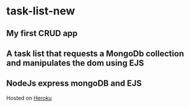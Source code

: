 # task-list-new

## My first CRUD app 

## A task list that requests a MongoDb collection and manipulates the dom using EJS

## NodeJs express mongoDB and EJS

Hosted on [Heroku](https://task-list-100devs.herokuapp.com/)
